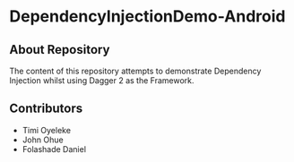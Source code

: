 # DependencyInjectionDemo-Android

## About Repository
The content of this repository attempts to demonstrate Dependency Injection whilst using Dagger 2 as the Framework.

## Contributors
- Timi Oyeleke
- John Ohue
- Folashade Daniel
